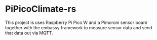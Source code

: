 # PiPicoClimate-rs
This project is uses Raspberry Pi Pico W and a Pimoroni sensor board together with the embassy framework to measure sensor data and send that data out via MQTT.
